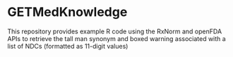 # GETMedKnowledge
This repository provides example R code using the RxNorm and openFDA APIs to retrieve the tall man synonym and boxed warning associated with a list of NDCs (formatted as 11-digit values)

